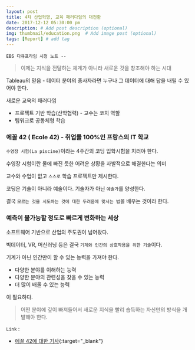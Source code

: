 ```yaml
---
layout: post
title: 4차 산업혁명, 교육 패러다임의 대전환
date: 2017-12-12 05:30:00 pm
description: # Add post description (optional)
img: thumbnail/education.png  # Add image post (optional)
tags: [Report] # add tag
---
```


`EBS 다큐프라임 시청 노트 --`

> 이제는 지식을 전달하는 체계가 아니라 새로운 것을 창조해야 하는 시대

Tableau의 믿음 - 데이터 분야의 종사자라면 누구나 그 데이터에 대해 답을 내릴 수 있어야 한다.

새로운 교육의 패러다임

* 프로젝트 기반 학습(산학협력) - 교수는 코치 역할
* 팀워크로 공동체형 학습

### 에꼴 42 ( Ecole 42) - 취업률 100%인 프랑스의 IT 학교

`수영장 시험(La piscine)`이라는 4주간의 코딩 입학시험을 치러야 한다.

수영장 시험이란 물에 빠진 듯한 어려운 상황을 자발적으로 해결한다는 의미

교수와 수업이 없고 `스스로` 학습 프로젝트만 제시한다.

코딩은 기술이 아니라 예술이다. 기술자가 아닌 `예술가`를 양성한다.

결국 `모르는 것을 시도하는 것에 대한 두려움에 맞서는 법`을 배우는 것이라 한다.

### 예측이 불가능할 정도로 빠르게 변화하는 세상

소프트웨어 기반으로 산업의 주도권이 넘어왔다.

빅데이터, VR, 머신러닝 등은 결국 `기계와 인간의 상호작용을 위한 기술`이다.

기계가 아닌 인간만이 할 수 있는 능력을 가져야 한다.

* 다양한 분야를 이해하는 능력
* 다양한 분야의 관련성을 찾을 수 있는 능력
* 더 많이 배울 수 있는 능력

이 필요하다.

> 어떤 분야에 깊이 빠져들어서 새로운 지식을 빨리 습득하는 자신만의 방식을 개발해야 한다.

`Link` : 

* [에꼴 42에 대한 기사](http://www.venturesquare.net/754423){:target="_blank"}